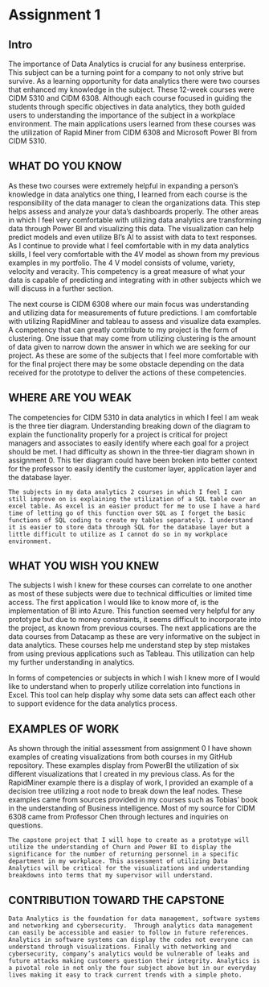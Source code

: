 # Assignment 1

## Intro

The importance of Data Analytics is crucial for any business enterprise. This subject can be a turning point for a company to not only strive but survive.  As a learning opportunity for data analytics there were two courses that enhanced my knowledge in the subject. These 12-week courses were CIDM 5310 and CIDM 6308. Although each course focused in guiding the students through specific objectives in data analytics, they both guided users to understanding the importance of the subject in a workplace environment. The main applications users learned from these courses was the utilization of Rapid Miner from CIDM 6308 and Microsoft Power BI from CIDM 5310.

## WHAT DO YOU KNOW


As these two courses were extremely helpful in expanding a person’s knowledge in data analytics one thing, I learned from each course is the responsibility of the data manager to clean the organizations data. This step helps assess and analyze your data’s dashboards properly. The other areas in which I feel very comfortable with utilizing data analytics are transforming data through Power BI and visualizing this data. The visualization can help predict models and even utilize BI’s AI to assist with data to text responses. As I continue to provide what I feel comfortable with in my data analytics skills, I feel very comfortable with the 4V model as shown from my previous examples in my portfolio. The 4 V model consists of volume, variety, velocity and veracity. This competency is a great measure of what your data is capable of predicting and integrating with in other subjects which we will discuss in a further section. 

The next course is CIDM 6308 where our main focus was understanding and utilizing data for measurements of future predictions. I am comfortable with utilizing RapidMiner and tableau to assess and visualize data examples.  A competency that can greatly contribute to my project is the form of clustering. One issue that may come from utilizing clustering is the amount of data given to narrow down the answer in which we are seeking for our project. As these are some of the subjects that I feel more comfortable with for the final project there may be some obstacle depending on the data received for the prototype to deliver the actions of these competencies.


## WHERE ARE YOU WEAK 

The competencies for CIDM 5310 in data analytics in which I feel I am weak is the three tier diagram. Understanding breaking down of the diagram to explain the functionality properly for a project is critical for project managers and associates to easily identify where each goal for a project should be met. I had difficulty as shown in the three-tier diagram shown in assignment 0. This tier diagram could have been broken into better context for the professor to easily identify the customer layer, application layer and the database layer. 

	The subjects in my data analytics 2 courses in which I feel I can still improve on is explaining the utilization of a SQL table over an excel table. As excel is an easier product for me to use I have a hard time of letting go of this function over SQL as I forget the basic functions of SQL coding to create my tables separately. I understand it is easier to store data through SQL for the database layer but a little difficult to utilize as I cannot do so in my workplace environment.

## WHAT YOU WISH YOU KNEW

The subjects I wish I knew for these courses can correlate to one another as most of these subjects were due to technical difficulties or limited time access. The first application I would like to know more of, is the implementation of BI into Azure. This function seemed very helpful for any prototype but due to money constraints, it seems difficult to incorporate into the project, as known from previous courses. The next applications are the data courses from Datacamp as these are very informative on the subject in data analytics. These courses help me understand step by step mistakes from using previous applications such as Tableau. This utilization can help my further understanding in analytics. 

In forms of competencies or subjects in which I wish I knew more of I would like to understand when to properly utilize correlation into functions in Excel. This tool can help display why some data sets can affect each other to support evidence for the data analytics process. 

## EXAMPLES OF WORK

As shown through the initial assessment from assignment 0 I have shown examples of creating visualizations from both courses in my GitHub repository. These examples display from PowerBI the utilization of six different visualizations that I created in my previous class. As for the RapidMiner example there is a display of work, I provided an example of a decision tree utilizing a root node to break down the leaf nodes. These examples came from sources provided in my courses such as Tobias’ book in the understanding of Business intelligence. Most of my source for CIDM 6308 came from Professor Chen through lectures and inquiries on questions.  

	The capstone project that I will hope to create as a prototype will utilize the understanding of Churn and Power BI to display the significance for the number of returning personnel in a specific department in my workplace. This assessment of utilizing Data Analytics will be critical for the visualizations and understanding breakdowns into terms that my supervisor will understand. 

## CONTRIBUTION TOWARD THE CAPSTONE

	Data Analytics is the foundation for data management, software systems and networking and cybersecurity.  Through analytics data management can easily be accessible and easier to follow in future references. Analytics in software systems can display the codes not everyone can understand through visualizations. Finally with networking and cybersecurity, company’s analytics would be vulnerable of leaks and future attacks making customers question their integrity. Analytics is a pivotal role in not only the four subject above but in our everyday lives making it easy to track current trends with a simple photo. 
